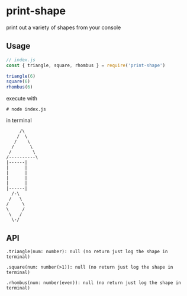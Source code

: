 # print-shape

print out a variety of shapes from your console

## Usage
```js
// index.js
const { triangle, square, rhombus } = require('print-shape')

triangle(6)
square(6)
rhombus(6)
```

execute with
```
# node index.js
```

in terminal
```
     /\
    /  \
   /    \
  /      \
 /        \
/----------\
|------|
|      |
|      |
|      |
|      |
|------|
  /-\
 /   \
/     \
\     /
 \   /
  \-/
```

## API
```
.triangle(num: number): null (no return just log the shape in terminal)
```
```
.square(num: number(>1)): null (no return just log the shape in terminal)
```
```
.rhombus(num: number(even)): null (no return just log the shape in terminal)
```
